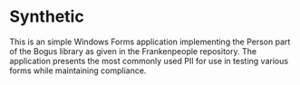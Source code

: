 # Synthetic
This is an simple Windows Forms application implementing the Person part of the Bogus library as given in the Frankenpeople repository. The application presents the most commonly used PII for use in testing various forms while maintaining compliance.
